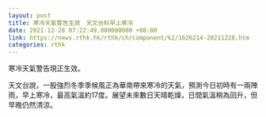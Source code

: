 ```yaml
---
layout: post
title: 寒冷天氣警告生效　天文台料早上寒冷
date: 2021-12-28 07:22:49.000000000 +08:00
link: https://news.rthk.hk/rthk/ch/component/k2/1626214-20211228.htm
categories: rthk
---
```


寒冷天氣警告現正生效。

天文台說，一股強烈冬季季候風正為華南帶來寒冷的天氣，預測今日初時有一兩陣雨，早上寒冷，最高氣溫約17度。展望未來數日天晴乾燥，日間氣溫稍為回升，但早晚仍然清涼。
